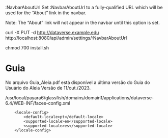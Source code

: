 :NavbarAboutUrl
Set :NavbarAboutUrl to a fully-qualified URL which will be used for the “About” link in the navbar.

Note: The “About” link will not appear in the navbar until this option is set.

curl -X PUT -d http://dataverse.example.edu http://localhost:8080/api/admin/settings/:NavbarAboutUrl

chmod 700 install.sh

<h1>Guia</h1>
No arquivo Guia_Aleia.pdf está disponível a última versão do Guia do Usuário do Aleia
Versão de 11/out./2023.


/usr/local/payara6/glassfish/domains/domain1/applications/dataverse-6.4/WEB-INF/faces-config.xml

        <locale-config>
            <default-locale>pt</default-locale>
            <supported-locale>en</supported-locale>
            <supported-locale>es</supported-locale>
        </locale-config>
